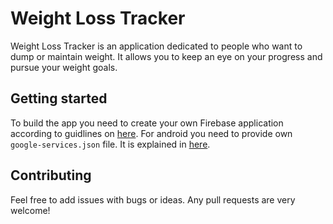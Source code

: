 # Weight Loss Tracker
Weight Loss Tracker is an application dedicated to people who want to dump or maintain weight. It allows you to keep an eye on your progress and pursue your weight goals.

## Getting started
To build the app you need to create your own Firebase application according to guidlines on [here](https://firebase.google.com/docs/projects/learn-more).
For android you need to provide own `google-services.json` file. It is explained in [here](https://firebase.google.com/docs/android/setup?authuser=0).

## Contributing
Feel free to add issues with bugs or ideas. Any pull requests are very welcome!